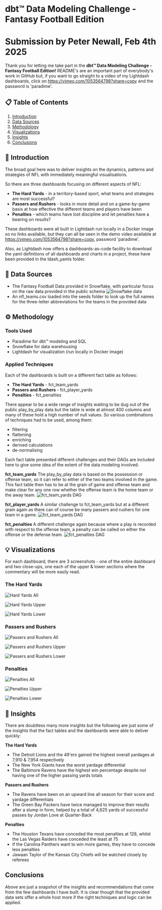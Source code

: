 # dbt™ Data Modeling Challenge - Fantasy Football Edition
# Submission by Peter Newall, Feb 4th 2025 

Thank you for letting me take part in the **dbt™ Data Modeling Challenge - Fantasy Football Edition!** README's are an important part of everybody's work in GitHub but, if you want to go straight to a video of my Lightdash dashboards, click on https://vimeo.com/1053564798?share=copy and the password is 'paradime'.

## 📋 Table of Contents

1. [Introduction](#introduction)
2. [Data Sources](#data-sources)
3. [Methodology](#methodology)
4. [Visualizations](#visualizations)
5. [Insights](#insights)
6. [Conclusions](#conclusions)

## 🏈 Introduction
The broad goal here was to deliver insights on the dynamics, patterns and strategies of NFL with immediately meaningful visualisations.

So there are three dashboards focusing on different aspects of NFL:
- **The Hard Yards** - in a territory-based sport, what teams and strategies are most successful?
- **Passers and Rushers** - looks in more detail and on a game-by-game basis at how effective the different teams and players have been
- **Penalties** - which teams have lost discipline and let penalties have a bearing on results?

These dashboards were all built in Lightdash run locally in a Docker image so no links available, but they can all be seen in the demo video available at https://vimeo.com/1053564798?share=copy, password 'paradime'.

Also, as Lightdash now offers a dashboards-as-code facility to download the yaml definitions of all dashboards and charts in a project, these have been provided in the ldash_yamls folder. 

## 🎯 Data Sources
- The Fantasy Football Data provided in Snowflake, with particular focus on the raw data provided in the public schema
![Snowflake data](images/snowflake_datasets.png)
- An nfl_teams.csv loaded into the seeds folder to look up the full names for the three-letter abbreviations for the teams in the provided data

## ⚙️ Methodology
### Tools Used
- Paradime for dbt™ modeling and SQL
- Snowflake for data warehousing
- Lightdash for visualization (run locally in Docker image)

### Applied Techniques
Each of the dashboards is built on a different fact table as follows:
- **The Hard Yards** - fct_team_yards
- **Passers and Rushers** - fct_player_yards
- **Penalties** - fct_penalties

There appear to be a wide range of insights waiting to be dug out of the public play_by_play data but the table is wide 
at almost 400 columns and many of these hold a high number of null values. So various combinations of techniques had to
be used, among them:
- filtering
- flattening
- enriching
- derived calculations
- de-normalising

Each fact table presented different challenges and their DAGs are included here to give some idea of the extent of the
data modeling involved.

**fct_team_yards**
The play_by_play data is based on the possession or offense team, so it can refer to either of the two teams involved in the
game. This fact table then has to be at the grain of game and offense team and make clear for any one row whether the offense team
is the home team or the away team.
![fct_team_yards DAG](images/fct_team_yards.png)

**fct_player_yards**
A similar challenge to fct_team_yards but at a different grain again as there can of course be many passers and rushers for one
team in a game.
![fct_team_yards DAG](images/fct_player_yards.png)

**fct_penalties**
A different challenge again because where a play is recorded with respect to the offense team, a penalty can be called on either
the offense or the defense team.
![fct_penalties DAG](images/fct_player_yards.png)

## 💡 Visualizations
For each dashboard, there are 3 screenshots - one of the entire dashboard and two close-ups, one each of the upper & lower sections 
where the commentary will be more easily read.

### The Hard Yards
![Hard Yards All](images/Hard_Yards_all.png)

![Hard Yards Upper](images/Hard_Yards_upper.png)

![Hard Yards Lower](images/Hard_Yards_lower.png)

### Passers and Rushers
![Passers and Rushers All](images/Passers_and_Rushers_all.png)

![Passers and Rushers Upper](images/Passers_and_Rushers_upper.png)

![Passers and Rushers Lower](images/Passers_and_Rushers_lower.png)

### Penalties
![Penalties All](images/Penalties_all.png)

![Penalties Upper](images/Penalties_upper.png)

![Penalties Lower](images/Penalties_lower.png)

## 🔎 Insights
There are doubtless many more insights but the following are just some of the insights that the fact tables 
and the dashboards were able to deliver quickly:

**The Hard Yards**
- The Detroit Lions and the 49'ers gained the highest overall yardages at 7,910 & 7,954 respectively
- The New York Giants have the worst yardage differential
- The Baltimore Ravens have the highest win percentage despite not having one of the higher passing yards totals

**Passers and Rushers**
- The Ravens have been on an upward line all season for their score and yardage differentials
- The Green Bay Packers have twice managed to improve their results after a slump in form, helped by a total of 4,625 yards of successful passes by Jordan Love at Quarter-Back

**Penalties**
- The Houston Texans have conceded the most penalties at 128, whilst the Las Vegas Raiders have conceded the least at 75
- If the Carolina Panthers want to win more games, they have to concede less penalties
- Jawaan Taylor of the Kansas City Chiefs will be watched closely by referees

## Conclusions
Above are just a snapshot of the insights and recommendations that come from the few dashboards I have built. It is clear though that the
provided data sets offer a whole host more if the right techniques and logic can be applied.
